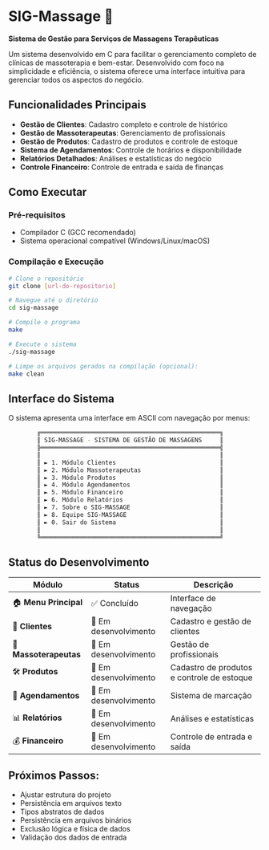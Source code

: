 # SIG-Massage 🌿

**Sistema de Gestão para Serviços de Massagens Terapêuticas**

Um sistema desenvolvido em C para facilitar o gerenciamento completo de clínicas de massoterapia e bem-estar. Desenvolvido com foco na simplicidade e eficiência, o sistema oferece uma interface intuitiva para gerenciar todos os aspectos do negócio.

## Funcionalidades Principais

-  **Gestão de Clientes**: Cadastro completo e controle de histórico
-  **Gestão de Massoterapeutas**: Gerenciamento de profissionais
-  **Gestão de Produtos**: Cadastro de produtos e controle de estoque
-  **Sistema de Agendamentos**: Controle de horários e disponibilidade
-  **Relatórios Detalhados**: Análises e estatísticas do negócio
-  **Controle Financeiro**: Controle de entrada e saída de finanças

## Como Executar

### Pré-requisitos
- Compilador C (GCC recomendado)
- Sistema operacional compatível (Windows/Linux/macOS)

### Compilação e Execução

```bash
# Clone o repositório
git clone [url-do-repositorio]

# Navegue até o diretório
cd sig-massage

# Compile o programa
make

# Execute o sistema
./sig-massage

# Limpe os arquivos gerados na compilação (opcional):
make clean
```

##  Interface do Sistema

O sistema apresenta uma interface em ASCII com navegação por menus:

```bash
        ╔══════════════════════════════════════════════════╗
        ║ SIG-MASSAGE - SISTEMA DE GESTÃO DE MASSAGENS     ║
        ╠══════════════════════════════════════════════════╣
        ║                                                  ║
        ║ ► 1. Módulo Clientes                             ║
        ║ ► 2. Módulo Massoterapeutas                      ║
        ║ ► 3. Módulo Produtos                             ║
        ║ ► 4. Módulo Agendamentos                         ║
        ║ ► 5. Módulo Financeiro                           ║
        ║ ► 6. Módulo Relatórios                           ║
        ║ ► 7. Sobre o SIG-MASSAGE                         ║
        ║ ► 8. Equipe SIG-MASSAGE                          ║
        ║ ► 0. Sair do Sistema                             ║
        ║                                                  ║
        ╚══════════════════════════════════════════════════╝
```

## Status do Desenvolvimento

| Módulo | Status | Descrição |
|--------|--------|-----------|
| 🏠 **Menu Principal** | ✅ Concluído | Interface de navegação |
| 👥 **Clientes** | 🚧 Em desenvolvimento | Cadastro e gestão de clientes |
| 💆 **Massoterapeutas** | 🚧 Em desenvolvimento | Gestão de profissionais |
| 🛠️ **Produtos** | 🚧 Em desenvolvimento | Cadastro de produtos e controle de estoque |
| 📅 **Agendamentos** | 🚧 Em desenvolvimento | Sistema de marcação |
| 📊 **Relatórios** | 🚧 Em desenvolvimento | Análises e estatísticas |
| 💰 **Financeiro** | 🚧 Em desenvolvimento | Controle de entrada e saída |

## Próximos Passos:

- Ajustar estrutura do projeto
- Persistência em arquivos texto
- Tipos abstratos de dados
- Persistência em arquivos binários
- Exclusão lógica e física de dados
- Validação dos dados de entrada
